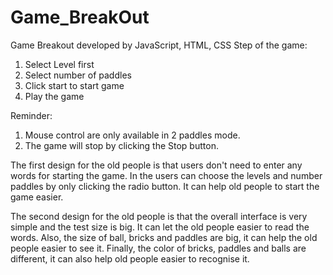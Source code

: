 # Game_BreakOut
Game Breakout developed by JavaScript, HTML, CSS
Step of the game:
1. Select Level first
2. Select number of paddles
3. Click start to start game
4. Play the game

Reminder:
1. Mouse control are only available in 2 paddles mode.
2. The game will stop by clicking the Stop button.


The first design for the old people is that users don't need to enter any words for starting the game. In the users can choose the levels and number paddles by only clicking the radio button. It can help old people to start the game easier.



The second design for the old people is that the overall interface is very simple and the test size is big. It can let the old people easier to read the words. Also, the size of ball, bricks and paddles are big, it can help the old people easier to see it. Finally, the color of bricks, paddles and balls are different, it can also help old people easier to recognise it.
